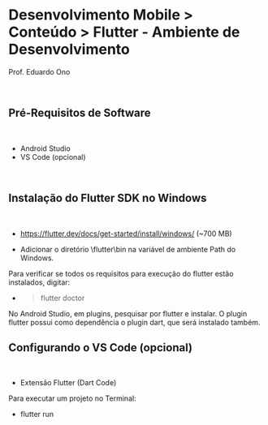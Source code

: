 # Desenvolvimento Mobile > Conteúdo > Flutter - Ambiente de Desenvolvimento

Prof. Eduardo Ono

<br>

## Pré-Requisitos de Software
<br>

* Android Studio
* VS Code (opcional)

<br>

## Instalação do Flutter SDK no Windows
<br>

* https://flutter.dev/docs/get-started/install/windows/ (~700 MB)


* Adicionar o diretório <path>\flutter\bin na variável de ambiente Path do Windows.

Para verificar se todos os requisitos para execução do flutter estão instalados, digitar:

* > flutter doctor

No Android Studio, em plugins, pesquisar por flutter e instalar. O plugin flutter possui como dependência o plugin dart, que será instalado também.

## Configurando o VS Code (opcional)
<br>

* Extensão Flutter (Dart Code)

Para executar um projeto no Terminal:

* flutter run
